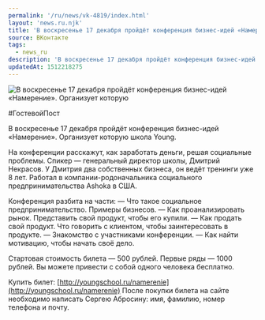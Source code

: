 ```yaml
---
permalink: '/ru/news/vk-4819/index.html'
layout: 'news.ru.njk'
title: 'В воскресенье 17 декабря пройдёт конференция бизнес-идей «Намерение».'
source: ВКонтакте
tags:
  - news_ru
description: 'В воскресенье 17 декабря пройдёт конференция бизнес-идей «Намерение».'
updatedAt: 1512218275
---
```

![В воскресенье 17 декабря пройдёт конференция бизнес-идей «Намерение». Организует которую](https://sun9-11.userapi.com/impf/c840735/v840735325/2cb20/nYoUYLnQOP4.jpg?size=1000x626&quality=96&proxy=1&sign=3774af5d7235b53afec6dfc2b771717a&c_uniq_tag=PF4Gw-2gkhXHcUXjFhXkWQ9HBusUOulOay_VY0ns02E&type=album)

#ГостевойПост

В воскресенье 17 декабря пройдёт конференция бизнес-идей «Намерение». Организует которую школа Young.

На конференции расскажут, как заработать деньги, решая социальные проблемы. Спикер — генеральный директор школы, Дмитрий Некрасов. У Дмитрия два собственных бизнеса, он ведёт тренинги уже 8 лет. Работал в компании-родоначальника социального предпринимательства Ashoka в США.

Конференция разбита на части:
— Что такое социальное предпринимательство. Примеры бизнесов.
— Как проанализировать рынок. Представить свой продукт, чтобы его купили.
— Как продать свой продукт. Что говорить с клиентом, чтобы заинтересовать в продукте.
— Знакомство с участниками конференции.
— Как найти мотивацию, чтобы начать своё дело.

Стартовая стоимость билета — 500 рублей. Первые ряды — 1000 рублей. Вы можете привести с собой одного человека бесплатно.

Купить билет: [http://youngschool.ru/namerenie](http://youngschool.ru/namerenie)
После покупки билета на сайте необходимо написать Сергею Абросину: имя, фамилию, номер телефона и почту.
